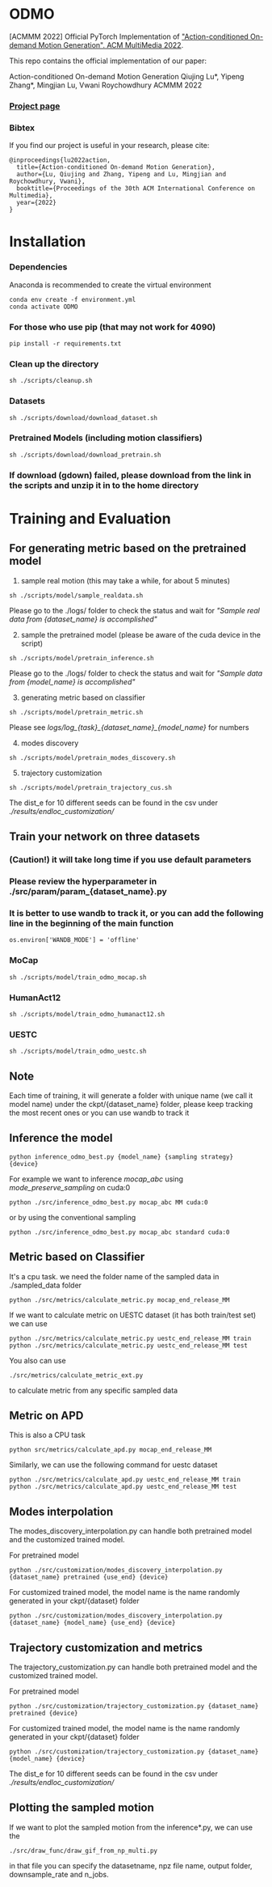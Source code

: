# ODMO
[ACMMM 2022] Official PyTorch Implementation of ["Action-conditioned On-demand Motion Generation". ACM MultiMedia 2022](https://dl.acm.org/doi/10.1145/3503161.3548287).

This repo contains the official implementation of our paper:

Action-conditioned On-demand Motion Generation
Qiujing Lu*, Yipeng Zhang*, Mingjian Lu, Vwani Roychowdhury
ACMMM 2022

### [**Project page**](https://roychowdhuryresearch.github.io/ODMO_ACMMM2022/) 

### Bibtex 
If you find our project is useful in your research, please cite:
```
@inproceedings{lu2022action,
  title={Action-conditioned On-demand Motion Generation},
  author={Lu, Qiujing and Zhang, Yipeng and Lu, Mingjian and Roychowdhury, Vwani},
  booktitle={Proceedings of the 30th ACM International Conference on Multimedia},
  year={2022}
}
```

# Installation 
### Dependencies
Anaconda is recommended to create the virtual environment
```
conda env create -f environment.yml
conda activate ODMO
```

### For those who use pip (that may not work for 4090)
```
pip install -r requirements.txt
```

### Clean up the directory

```
sh ./scripts/cleanup.sh
```

### Datasets
```
sh ./scripts/download/download_dataset.sh
```
### Pretrained Models (including motion classifiers)
```
sh ./scripts/download/download_pretrain.sh
```
### If download (gdown) failed, please download from the link in the scripts and unzip it in to the home directory


# Training and Evaluation 
## **For generating metric based on the pretrained model**
1. sample real motion (this may take a while, for about 5 minutes)
```
sh ./scripts/model/sample_realdata.sh
```
Please go to the ./logs/ folder to check the status and wait for *"Sample real data from {dataset_name} is accomplished"*

2. sample the pretrained model (please be aware of the cuda device in the script)
```
sh ./scripts/model/pretrain_inference.sh
```
Please go to the ./logs/ folder to check the status and wait for *"Sample data from {model_name} is accomplished"*

3. generating metric based on classifier
```
sh ./scripts/model/pretrain_metric.sh
```
Please see *logs/log\_{task}\_{dataset\_name}\_{model\_name}* for numbers

4. modes discovery 
```
sh ./scripts/model/pretrain_modes_discovery.sh
```
5. trajectory customization 
```
sh ./scripts/model/pretrain_trajectory_cus.sh
```
The dist_e for 10 different seeds can be found in the csv under *./results/endloc_customization/* 

## Train your network on three datasets
### **(Caution!)** it will take long time if you use default parameters
### Please review the hyperparameter in ./src/param/param_{dataset_name}.py
### It is better to use wandb to track it, or you can add the following line in the beginning of the main function
```
os.environ['WANDB_MODE'] = 'offline'
```

### MoCap
```
sh ./scripts/model/train_odmo_mocap.sh
```
### HumanAct12
```
sh ./scripts/model/train_odmo_humanact12.sh
```
### UESTC
```
sh ./scripts/model/train_odmo_uestc.sh
```
## Note 
Each time of training, it will generate a folder with unique name (we call it model name) under the ckpt/{dataset_name} folder, please keep tracking the most recent ones or you can use wandb to track it 

## Inference the model 
```
python inference_odmo_best.py {model_name} {sampling strategy} {device}
```
For example we want to inference *mocap_abc* using *mode_preserve_sampling* on cuda:0

```
python ./src/inference_odmo_best.py mocap_abc MM cuda:0
```

or by using the conventional sampling

```
python ./src/inference_odmo_best.py mocap_abc standard cuda:0
```

## Metric based on Classifier
It's a cpu task. we need the folder name of the sampled data in ./sampled_data folder

```
python ./src/metrics/calculate_metric.py mocap_end_release_MM
```
If we want to calculate metric on UESTC dataset (it has both train/test set)
we can use
```
python ./src/metrics/calculate_metric.py uestc_end_release_MM train
python ./src/metrics/calculate_metric.py uestc_end_release_MM test
```

You also can use 
```
./src/metrics/calculate_metric_ext.py
```
to calculate metric from any specific sampled data

## Metric on APD

This is also a CPU task
```
python src/metrics/calculate_apd.py mocap_end_release_MM
```
Similarly, we can use the following command for uestc dataset
```
python ./src/metrics/calculate_apd.py uestc_end_release_MM train
python ./src/metrics/calculate_apd.py uestc_end_release_MM test
```

## Modes interpolation
The modes_discovery_interpolation.py can handle both pretrained model and the customized trained model. 

For pretrained model
```
python ./src/customization/modes_discovery_interpolation.py {dataset_name} pretrained {use_end} {device}
```

For customized trained model, the model name is the name randomly generated in your ckpt/{dataset} folder
```
python ./src/customization/modes_discovery_interpolation.py {dataset_name} {model_name} {use_end} {device}
```

## Trajectory customization and metrics
The trajectory_customization.py can handle both pretrained model and the customized trained model. 

For pretrained model
```
python ./src/customization/trajectory_customization.py {dataset_name} pretrained {device}
```

For customized trained model, the model name is the name randomly generated in your ckpt/{dataset} folder
```
python ./src/customization/trajectory_customization.py {dataset_name} {model_name} {device}
```
The dist_e for 10 different seeds can be found in the csv under *./results/endloc_customization/* 

## Plotting the sampled motion
If we want to plot the sampled motion from the inference*.py, we can use the 
```
./src/draw_func/draw_gif_from_np_multi.py
```
in that file you can specify the datasetname, npz file name, output folder, downsample_rate and n_jobs.


